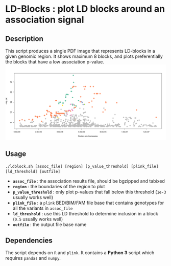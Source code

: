 # LD-Blocks : plot LD blocks around an association signal

## Description

This script produces a single PDF image that represents LD-blocks in a given genomic region. It shows maximum 8 blocks, and plots preferentially the blocks that have a low association p-value.
![example output](example.png)
## Usage

```
./ldblock.sh [assoc_file] [region] [p_value_threshold] [plink_file] [ld_threshold] [outfile]
```

* **`assoc_file`** : the association results file, should be bgzipped and tabixed
* **`region`** : the boundaries of the region to plot
* **`p_value_threshold`** : only plot p-values that fall below this threshold (`1e-3` usually works well)
* **`plink_file`** : a `plink` BED/BIM/FAM file base that contains genotypes for all the variants in `assoc_file`
* **`ld_threshold`** : use this LD threshold to determine inclusion in a block (`0.5` usually works well)
* **`outfile`** : the output file base name

## Dependencies

The script depends on `R` and `plink`. It contains a **Python 3** script which requires `pandas` and `numpy`.
